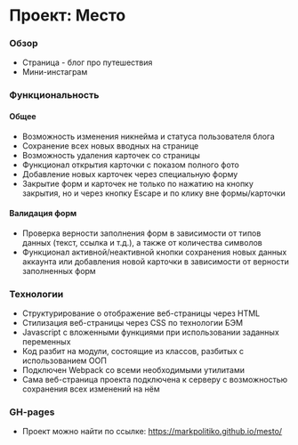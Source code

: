 # Проект: Место

### Обзор

* Страница - блог про путешествия
* Мини-инстаграм


### Функциональность

#### Общее

* Возможность изменения никнейма и статуса пользователя блога
* Сохранение всех новых вводных на странице
* Возможность удаления карточек со страницы
* Функционал открытия карточки с показом полного фото
* Добавление новых карточек через специальную форму
* Закрытие форм и карточек не только по нажатию на кнопку закрытия, но и через кнопку Escape и по клику вне формы/карточки

#### Валидация форм

* Проверка верности заполнения форм в зависимости от типов данных (текст, ссылка и т.д.), а также от количества символов
* Функционал активной/неактивной кнопки сохранения новых данных аккаунта или добавления новой карточки в зависимости от верности заполненных форм

### Teхнологии

* Структурирование о отображение веб-страницы через HTML
* Стилизация веб-страницы через CSS по технологии БЭМ
* Javascript с вложенными функциями при использовании заданных переменных
* Код разбит на модули, состоящие из классов, разбитых с использованием ООП
* Подключен Webpack со всеми необходимыми утилитами
* Сама веб-страница проекта подключена к серверу с возможностью сохранения всех изменений на нём

### GH-pages

* Проект можно найти по ссылке: https://markpolitiko.github.io/mesto/
